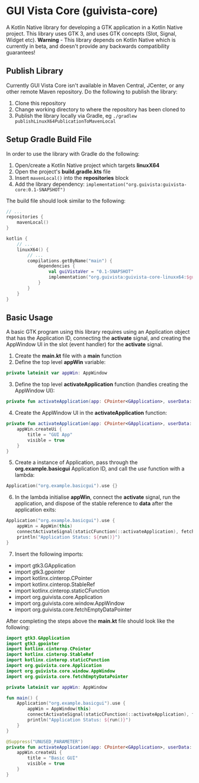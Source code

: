 # GUI Vista Core (guivista-core)

A Kotlin Native library for developing a GTK application in a Kotlin Native project. This library uses GTK 3, and uses GTK concepts (Slot, Signal, Widget etc). **Warning** - This library depends on Kotlin Native which is currently in beta, and doesn't provide any backwards compatibility guarantees!


## Publish Library

Currently GUI Vista Core isn't available in Maven Central, JCenter, or any other remote Maven repository. Do the following to publish the library:

1. Clone this repository
2. Change working directory to where the repository has been cloned to
3. Publish the library locally via Gradle, eg `./gradlew publishLinuxX64PublicationToMavenLocal`


## Setup Gradle Build File

In order to use the library with Gradle do the following:

1. Open/create a Kotlin Native project which targets **linuxX64**
2. Open the project's **build.gradle.kts** file
3. Insert `mavenLocal()` into the **repositories** block
4. Add the library dependency:
`implementation("org.guivista:guivista-core:0.1-SNAPSHOT")`

The build file should look similar to the following:
```kotlin
// ...
repositories {
    mavenLocal()
}

kotlin {
    // ...
    linuxX64() {
        // ...
        compilations.getByName("main") {
            dependencies {
                val guiVistaVer = "0.1-SNAPSHOT"
                implementation("org.guivista:guivista-core-linuxx64:$guiVistaVer")
            }
        }
    }
}
```


## Basic Usage

A basic GTK program using this library requires using an Application object that has the Application ID, connecting the **activate** signal, and creating the AppWindow UI in the slot (event handler) for the **activate** signal.

1. Create the **main.kt** file with a **main** function
2. Define the top level **appWin** variable:
```kotlin
private lateinit var appWin: AppWindow
```
3. Define the top level **activateApplication** function (handles creating the AppWindow UI):
```kotlin
private fun activateApplication(app: CPointer<GApplication>, userData: gpointer) {}
```
4. Create the AppWindow UI in the **activateApplication** function:
```kotlin
private fun activateApplication(app: CPointer<GApplication>, userData: gpointer) {
    appWin.createUi {
        title = "GUI App"
        visible = true
    }
}
```
5. Create a instance of Application, pass through the **org.example.basicgui** Application ID, and call the *use* function with a lambda:
```kotlin
Application("org.example.basicgui").use {}
```
6. In the lambda initialise **appWin**, connect the **activate** signal, run the application, and dispose of the stable reference to **data** after the application exits:
```kotlin
Application("org.example.basicgui").use {
    appWin = AppWin(this)
    connectActivateSignal(staticCFunction(::activateApplication), fetchEmptyDataPointer())
    println("Application Status: ${run()}")
}
```
7. Insert the following imports:
- import gtk3.GApplication
- import gtk3.gpointer
- import kotlinx.cinterop.CPointer
- import kotlinx.cinterop.StableRef
- import kotlinx.cinterop.staticCFunction
- import org.guivista.core.Application
- import org.guivista.core.window.AppWindow
- import org.guivista.core.fetchEmptyDataPointer


After completing the steps above the **main.kt** file should look like the following:
```kotlin
import gtk3.GApplication
import gtk3.gpointer
import kotlinx.cinterop.CPointer
import kotlinx.cinterop.StableRef
import kotlinx.cinterop.staticCFunction
import org.guivista.core.Application
import org.guivista.core.window.AppWindow
import org.guivista.core.fetchEmptyDataPointer

private lateinit var appWin: AppWindow

fun main() {
    Application("org.example.basicgui").use {
        appWin = AppWindow(this)
        connectActivateSignal(staticCFunction(::activateApplication), fetchEmptyDataPointer())
        println("Application Status: ${run()}")
    }
}

@Suppress("UNUSED_PARAMETER")
private fun activateApplication(app: CPointer<GApplication>, userData: gpointer) {
    appWin.createUi {
        title = "Basic GUI"
        visible = true
    }
}
```
